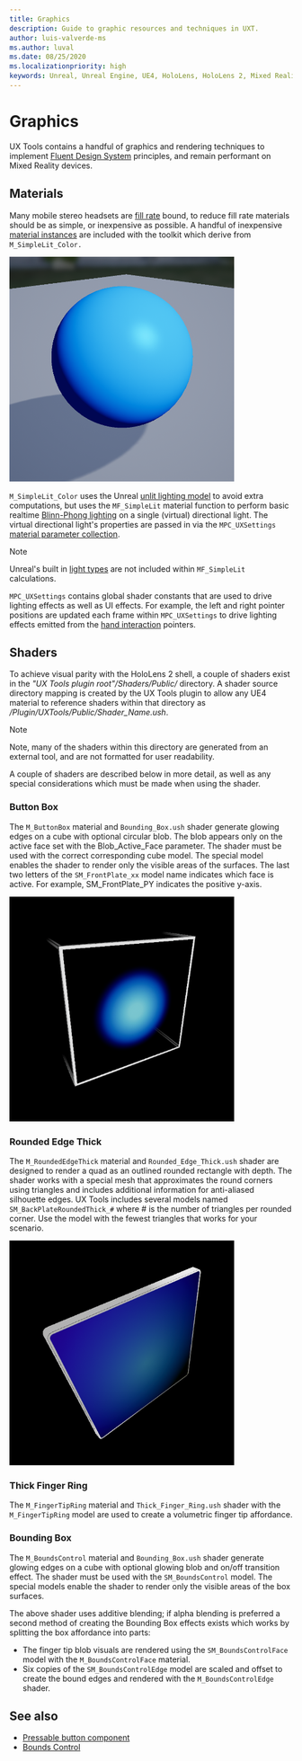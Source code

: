 ```yaml
---
title: Graphics
description: Guide to graphic resources and techniques in UXT.
author: luis-valverde-ms
ms.author: luval
ms.date: 08/25/2020
ms.localizationpriority: high
keywords: Unreal, Unreal Engine, UE4, HoloLens, HoloLens 2, Mixed Reality, development, MRTK, UXT, UX Tools, Graphics, rendering, materials
---
```


# Graphics

UX Tools contains a handful of graphics and rendering techniques to implement [Fluent Design System](https://www.microsoft.com/design/fluent) principles, and remain performant on Mixed Reality devices.

## Materials

Many mobile stereo headsets are [fill rate](https://en.wikipedia.org/wiki/Fillrate) bound, to reduce fill rate materials should be as simple, or inexpensive as possible. A handful of inexpensive [material instances](https://docs.unrealengine.com/en-US/Engine/Rendering/Materials/MaterialInstances/index.html) are included with the toolkit which derive from `M_SimpleLit_Color.`

![MovingVisuals](Images/Graphics/GraphicsSimpleLit.png)

`M_SimpleLit_Color` uses the Unreal [unlit lighting model](https://docs.unrealengine.com/en-US/Engine/Rendering/Materials/MaterialProperties/LightingModels/#unlit) to avoid extra computations, but uses the `MF_SimpleLit` material function to perform basic realtime [Blinn-Phong lighting](https://en.wikipedia.org/wiki/Blinn%E2%80%93Phong_reflection_model) on a single (virtual) directional light. The virtual directional light's properties are passed in via the `MPC_UXSettings` [material parameter collection](https://www.unrealengine.com/en-US/blog/material-parameter-collections).

> [!NOTE] 
> Unreal's built in [light types](https://docs.unrealengine.com/en-US/Engine/Rendering/LightingAndShadows/LightTypes/index.html) are not included within `MF_SimpleLit` calculations.

`MPC_UXSettings` contains global shader constants that are used to drive lighting effects as well as UI effects. For example, the left and right pointer positions are updated each frame within `MPC_UXSettings` to drive lighting effects emitted from the [hand interaction](HandInteraction.md) pointers.

## Shaders

To achieve visual parity with the HoloLens 2 shell, a couple of shaders exist in the _"UX Tools plugin root"/Shaders/Public/_ directory. A shader source directory mapping is created by the UX Tools plugin to allow any UE4 material to reference shaders within that directory as _/Plugin/UXTools/Public/Shader_Name.ush_. 

> [!NOTE] 
> Note, many of the shaders within this directory are generated from an external tool, and are not formatted for user readability.

A couple of shaders are described below in more detail, as well as any special considerations which must be made when using the shader.

### Button Box

The `M_ButtonBox` material and `Bounding_Box.ush` shader generate glowing edges on a cube with optional circular blob. The blob appears only on the active face set with the Blob_Active_Face parameter. The shader must be used with the correct corresponding cube model. The special model enables the shader to render only the visible areas of the surfaces. The last two letters of the `SM_FrontPlate_xx` model name indicates which face is active. For example, SM_FrontPlate_PY indicates the positive y-axis.

![GraphicsButtonBox](Images/Graphics/GraphicsButtonBox.png)

### Rounded Edge Thick

The `M_RoundedEdgeThick` material and `Rounded_Edge_Thick.ush` shader are designed to render a quad as an outlined rounded rectangle with depth. The shader works with a special mesh that approximates the round corners using triangles and includes additional information for anti-aliased silhouette edges. UX Tools includes several models named `SM_BackPlateRoundedThick_#` where # is the number of triangles per rounded corner. Use the model with the fewest triangles that works for your scenario.

![GraphicsRoundedEdgeThick](Images/Graphics/GraphicsRoundedEdgeThick.png)

### Thick Finger Ring

The `M_FingerTipRing` material and `Thick_Finger_Ring.ush` shader with the `M_FingerTipRing` model are used to create a volumetric finger tip affordance.

### Bounding Box

The `M_BoundsControl` material and `Bounding_Box.ush` shader generate glowing edges on a cube with optional glowing blob and on/off transition effect. The shader must be used with the `SM_BoundsControl` model. The special models enable the shader to render only the visible areas of the box surfaces.

The above shader uses additive blending; if alpha blending is preferred a second method of creating the Bounding Box effects exists which works by splitting the box affordance into parts:

- The finger tip blob visuals are rendered using the `SM_BoundsControlFace` model with the `M_BoundsControlFace` material.
- Six copies of the `SM_BoundsControlEdge` model are scaled and offset to create the bound edges and rendered with the `M_BoundsControlEdge` shader.

## See also

- [Pressable button component](PressableButton.md)
- [Bounds Control](BoundsControl.md)
